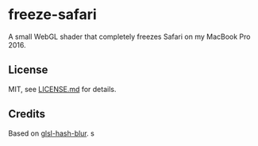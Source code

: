 # freeze-safari

A small WebGL shader that completely freezes Safari on my MacBook Pro 2016.

## License

MIT, see [LICENSE.md](http://github.com/stackgl/glsl-hash-blur/blob/master/LICENSE.md) for details.

## Credits

Based on [glsl-hash-blur](https://github.com/stackgl/glsl-hash-blur).
s